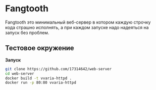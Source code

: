 # Fangtooth

Fangtooth это минимальный веб-сервер в котором каждую строчку кода страшно исполнять, а при каждом запуске надо надеяться на запуск без проблем.

## Тестовое окружение

**Запуск**
```bash
git clone https://github.com/17314642/web-server
cd web-server
docker build -t vvaria-httpd .
docker run -p 80:80 vvaria-httpd
```
